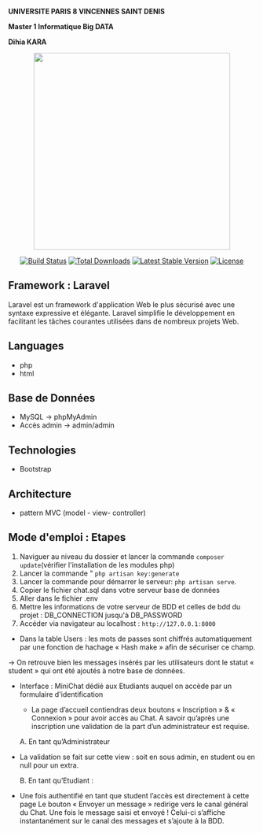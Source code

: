 **UNIVERSITE PARIS 8 VINCENNES SAINT DENIS**

**Master 1 Informatique Big DATA**

**Dihia KARA**

<p align="center"><a href="https://laravel.com" target="_blank"><img src="https://raw.githubusercontent.com/laravel/art/master/logo-lockup/5%20SVG/2%20CMYK/1%20Full%20Color/laravel-logolockup-cmyk-red.svg" width="400"></a></p>

<p align="center">
<a href="https://travis-ci.org/laravel/framework"><img src="https://travis-ci.org/laravel/framework.svg" alt="Build Status"></a>
<a href="https://packagist.org/packages/laravel/framework"><img src="https://img.shields.io/packagist/dt/laravel/framework" alt="Total Downloads"></a>
<a href="https://packagist.org/packages/laravel/framework"><img src="https://img.shields.io/packagist/v/laravel/framework" alt="Latest Stable Version"></a>
<a href="https://packagist.org/packages/laravel/framework"><img src="https://img.shields.io/packagist/l/laravel/framework" alt="License"></a>
</p>

##  Framework : Laravel
Laravel est un framework d'application Web le plus sécurisé avec une syntaxe expressive et élégante. Laravel simplifie le développement en facilitant les tâches courantes utilisées dans de nombreux projets Web.

## Languages 
* php 
* html 

## Base de Données 
* MySQL -> phpMyAdmin 
* Accès admin -> admin/admin

## Technologies 
* Bootstrap

## Architecture 
* pattern MVC (model - view- controller)


## Mode d'emploi : Etapes 

1. Naviguer au niveau du dossier et lancer la commande `composer update`(vérifier l'installation de les modules php)
2. Lancer la commande " `php artisan key:generate`
3. Lancer la commande pour démarrer le serveur: `php artisan serve`.
4. Copier le fichier chat.sql dans votre serveur base de données
5. Aller dans le fichier .env
6. Mettre les informations de votre serveur de BDD et celles de bdd du projet : DB_CONNECTION jusqu'à DB_PASSWORD
7. Accéder via navigateur au localhost : `http://127.0.0.1:8000`

- Dans la table Users : les mots de passes sont chiffrés automatiquement par une fonction de hachage « Hash make » afin de sécuriser ce champ.
  

-> On retrouve bien les messages insérés par les utilisateurs dont le statut « student » qui ont été ajoutés à notre base de données.

- Interface : MiniChat dédié aux Etudiants auquel on accède par un formulaire d'identification
  - La page d’accueil contiendras deux boutons « Inscription » & « Connexion » pour avoir accès au Chat. A savoir qu’après une inscription une validation de la part d’un administrateur est requise.
   

   A.  En tant qu’Administrateur
- La validation se fait sur cette view : soit en sous admin, en student ou en null pour un extra.
  

   B. En tant qu’Etudiant :
- Une fois authentifié en tant que student l’accès est directement à cette page
  Le bouton « Envoyer un message » redirige vers le canal général du Chat. Une fois le message saisi et envoyé ! Celui-ci s’affiche instantanément sur le canal des messages et s’ajoute à la BDD.

